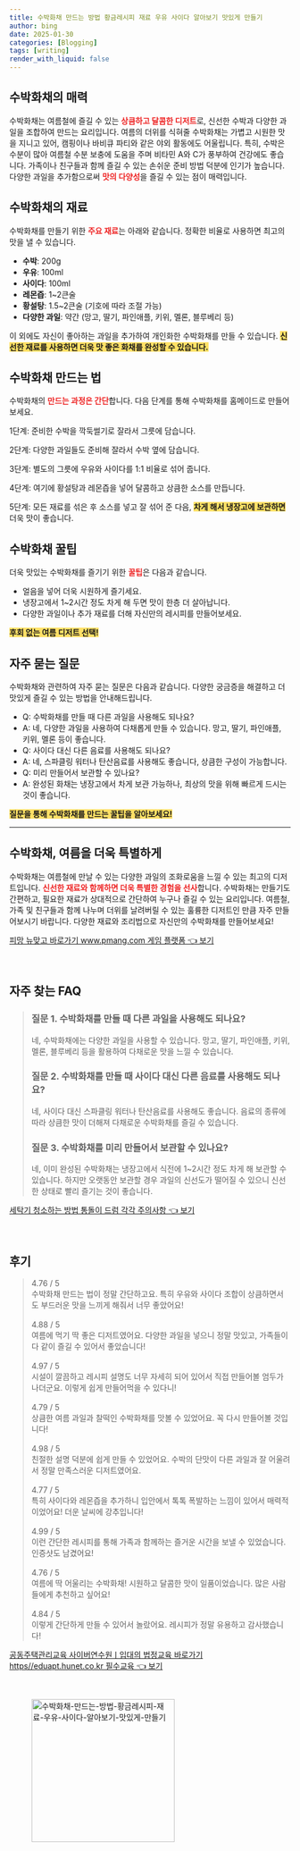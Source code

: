 ```yaml
---
title: 수박화채 만드는 방법 황금레시피 재료 우유 사이다 알아보기 맛있게 만들기
author: bing
date: 2025-01-30
categories: [Blogging]
tags: [writing]
render_with_liquid: false
---
```



<h2 id='수박화채의 매력'>수박화채의 매력</h2>

<p>수박화채는 여름철에 즐길 수 있는 <b><span style="color: #ee2323;">상큼하고 달콤한 디저트</span></b>로, 신선한 수박과 다양한 과일을 조합하여 만드는 요리입니다. 여름의 더위를 식혀줄 수박화채는 가볍고 시원한 맛을 지니고 있어, 캠핑이나 바비큐 파티와 같은 야외 활동에도 어울립니다. 특히, 수박은 수분이 많아 여름철 수분 보충에 도움을 주며 비타민 A와 C가 풍부하여 건강에도 좋습니다. 가족이나 친구들과 함께 즐길 수 있는 손쉬운 준비 방법 덕분에 인기가 높습니다. 다양한 과일을 추가함으로써 <b><span style="color: #ee2323;">맛의 다양성</span></b>을 즐길 수 있는 점이 매력입니다.</p>

<h2 id='수박화채의 재료'>수박화채의 재료</h2>

<p>수박화채를 만들기 위한 <b><span style="color: #ee2323;">주요 재료</span></b>는 아래와 같습니다. 정확한 비율로 사용하면 최고의 맛을 낼 수 있습니다.</p>

<ul>
    <li><b>수박</b>: 200g</li>
    <li><b>우유</b>: 100ml</li>
    <li><b>사이다</b>: 100ml</li>
    <li><b>레몬즙</b>: 1~2큰술</li>
    <li><b>황설탕</b>: 1.5~2큰술 (기호에 따라 조절 가능)</li>
    <li><b>다양한 과일</b>: 약간 (망고, 딸기, 파인애플, 키위, 멜론, 블루베리 등)</li>
</ul>

<p>이 외에도 자신이 좋아하는 과일을 추가하여 개인화한 수박화채를 만들 수 있습니다. <b><span style="background-color: #ffe066;">신선한 재료를 사용하면 더욱 맛 좋은 화채를 완성할 수 있습니다.</span></b></p>

<h2 id='수박화채 만드는 법'>수박화채 만드는 법</h2>

<p>수박화채의 <b><span style="color: #ee2323;">만드는 과정은 간단</span></b>합니다. 다음 단계를 통해 수박화채를 홈메이드로 만들어보세요.</p>

<p>1단계: 준비한 수박을 깍둑썰기로 잘라서 그릇에 담습니다.</p>

<p>2단계: 다양한 과일들도 준비해 잘라서 수박 옆에 담습니다.</p>

<p>3단계: 별도의 그릇에 우유와 사이다를 1:1 비율로 섞어 줍니다.</p>

<p>4단계: 여기에 황설탕과 레몬즙을 넣어 달콤하고 상큼한 소스를 만듭니다.</p>

<p>5단계: 모든 재료를 섞은 후 소스를 넣고 잘 섞어 준 다음, <b><span style="background-color: #ffe066;">차게 해서 냉장고에 보관하면</span></b> 더욱 맛이 좋습니다.</p>

<h2 id='수박화채 꿀팁'>수박화채 꿀팁</h2>

<p>더욱 맛있는 수박화채를 즐기기 위한 <b><span style="color: #ee2323;">꿀팁</span></b>은 다음과 같습니다.</p>

<ul>
    <li>얼음을 넣어 더욱 시원하게 즐기세요.</li>
    <li>냉장고에서 1~2시간 정도 차게 해 두면 맛이 한층 더 살아납니다.</li>
    <li>다양한 과일이나 추가 재료를 더해 자신만의 레시피를 만들어보세요.</li>
</ul>

<p><b><span style="background-color: #ffe066;">후회 없는 여름 디저트 선택!</span></b></p>

<h2 id='자주 묻는 질문'>자주 묻는 질문</h2>

<p>수박화채와 관련하여 자주 묻는 질문은 다음과 같습니다. 다양한 궁금증을 해결하고 더 맛있게 즐길 수 있는 방법을 안내해드립니다.</p>

<ul>
    <li>Q: 수박화채를 만들 때 다른 과일을 사용해도 되나요?</li>
    <li>A: 네, 다양한 과일을 사용하여 다채롭게 만들 수 있습니다. 망고, 딸기, 파인애플, 키위, 멜론 등이 좋습니다.</li>
    <li>Q: 사이다 대신 다른 음료를 사용해도 되나요?</li>
    <li>A: 네, 스파클링 워터나 탄산음료를 사용해도 좋습니다, 상큼한 구성이 가능합니다.</li>
    <li>Q: 미리 만들어서 보관할 수 있나요?</li>
    <li>A: 완성된 화채는 냉장고에서 차게 보관 가능하나, 최상의 맛을 위해 빠르게 드시는 것이 좋습니다.</li>
</ul>

<p><b><span style="background-color: #ffe066;">질문을 통해 수박화채를 만드는 꿀팁을 알아보세요!</span></b></p>

<hr />

<h2 id='결론'>수박화채, 여름을 더욱 특별하게</h2>

<p>수박화채는 여름철에 만날 수 있는 다양한 과일의 조화로움을 느낄 수 있는 최고의 디저트입니다. <b><span style="color: #ee2323;">신선한 재료와 함께하면 더욱 특별한 경험을 선사</span></b>합니다. 수박화채는 만들기도 간편하고, 필요한 재료가 상대적으로 간단하여 누구나 즐길 수 있는 요리입니다. 여름철, 가족 및 친구들과 함께 나누며 더위를 날려버릴 수 있는 훌륭한 디저트인 만큼 자주 만들어보시기 바랍니다. 다양한 재료와 조리법으로 자신만의 수박화채를 만들어보세요!</p>


<p><a class="click-button" title="피망 뉴맞고 바로가기 www.pmang.com 게임 플랫폼" href="https://aptwhite.github.io/posts/%ED%94%BC%EB%A7%9D-%EB%89%B4%EB%A7%9E%EA%B3%A0-%EB%B0%94%EB%A1%9C%EA%B0%80%EA%B8%B0-www.pmang.com-%EA%B2%8C%EC%9E%84-%ED%94%8C%EB%9E%AB%ED%8F%BC/" rel="dofollow">피망 뉴맞고 바로가기 www.pmang.com 게임 플랫폼 👈 보기</a></p><br>
<h2 id='자주_찾는_FAQ'>자주 찾는 FAQ</h2>
<div itemscope="" itemtype="https://schema.org/FAQPage"> 
<blockquote> 
<div itemscope="" itemprop="mainEntity" itemtype="https://schema.org/Question"> 
<h3 itemprop="name">질문 1. 수박화채를 만들 때 다른 과일을 사용해도 되나요?</h3> 
<div itemscope="" itemprop="acceptedAnswer" itemtype="https://schema.org/Answer"> 
<span itemprop="text"> 
<p>네, 수박화채에는 다양한 과일을 사용할 수 있습니다. 망고, 딸기, 파인애플, 키위, 멜론, 블루베리 등을 활용하여 다채로운 맛을 느낄 수 있습니다.</p> 
</span> 
</div> 
</div> 

<div itemscope="" itemprop="mainEntity" itemtype="https://schema.org/Question"> 
<h3 itemprop="name">질문 2. 수박화채를 만들 때 사이다 대신 다른 음료를 사용해도 되나요?</h3> 
<div itemscope="" itemprop="acceptedAnswer" itemtype="https://schema.org/Answer"> 
<span itemprop="text"> 
<p>네, 사이다 대신 스파클링 워터나 탄산음료를 사용해도 좋습니다. 음료의 종류에 따라 상큼한 맛이 더해져 다채로운 수박화채를 즐길 수 있습니다.</p> 
</span> 
</div> 
</div> 

<div itemscope="" itemprop="mainEntity" itemtype="https://schema.org/Question"> 
<h3 itemprop="name">질문 3. 수박화채를 미리 만들어서 보관할 수 있나요?</h3> 
<div itemscope="" itemprop="acceptedAnswer" itemtype="https://schema.org/Answer"> 
<span itemprop="text"> 
<p>네, 이미 완성된 수박화채는 냉장고에서 식전에 1~2시간 정도 차게 해 보관할 수 있습니다. 하지만 오랫동안 보관할 경우 과일의 신선도가 떨어질 수 있으니 신선한 상태로 빨리 즐기는 것이 좋습니다.</p> 
</span> 
</div> 
</div> 

</blockquote> 
</div>
<p><a class="click-button" title="세탁기 청소하는 방법 통돌이 드럼 각각 주의사항" href="https://aptwhite.github.io/posts/%EC%84%B8%ED%83%81%EA%B8%B0-%EC%B2%AD%EC%86%8C%ED%95%98%EB%8A%94-%EB%B0%A9%EB%B2%95-%ED%86%B5%EB%8F%8C%EC%9D%B4-%EB%93%9C%EB%9F%BC-%EA%B0%81%EA%B0%81-%EC%A3%BC%EC%9D%98%EC%82%AC%ED%95%AD/" rel="dofollow">세탁기 청소하는 방법 통돌이 드럼 각각 주의사항 👈 보기</a></p><br>
<h2 id='후기'>후기</h2>
<div itemscope itemtype="https://schema.org/Product">
  <blockquote>
  <div itemprop="review" itemscope itemtype="https://schema.org/Review">
      <div itemprop="reviewRating" itemscope itemtype="https://schema.org/Rating"> <span itemprop="ratingValue">4.76</span> / <span itemprop="bestRating">5</span> </div>
      <span itemprop="reviewBody">수박화채 만드는 법이 정말 간단하고요. 특히 우유와 사이다 조합이 상큼하면서도 부드러운 맛을 느끼게 해줘서 너무 좋았어요! </span>
  </div>
  <br>
  <div itemprop="review" itemscope itemtype="https://schema.org/Review">
      <div itemprop="reviewRating" itemscope itemtype="https://schema.org/Rating"> <span itemprop="ratingValue">4.88</span> / <span itemprop="bestRating">5</span> </div>
      <span itemprop="reviewBody">여름에 먹기 딱 좋은 디저트였어요. 다양한 과일을 넣으니 정말 맛있고, 가족들이 다 같이 즐길 수 있어서 좋았습니다!</span>
  </div>
  <br>
  <div itemprop="review" itemscope itemtype="https://schema.org/Review">
      <div itemprop="reviewRating" itemscope itemtype="https://schema.org/Rating"> <span itemprop="ratingValue">4.97</span> / <span itemprop="bestRating">5</span> </div>
      <span itemprop="reviewBody">시설이 깔끔하고 레시피 설명도 너무 자세히 되어 있어서 직접 만들어볼 엄두가 나더군요. 이렇게 쉽게 만들어먹을 수 있다니!</span>
  </div>
  <br>
  <div itemprop="review" itemscope itemtype="https://schema.org/Review">
      <div itemprop="reviewRating" itemscope itemtype="https://schema.org/Rating"> <span itemprop="ratingValue">4.79</span> / <span itemprop="bestRating">5</span> </div>
      <span itemprop="reviewBody">상큼한 여름 과일과 찰떡인 수박화채를 맛볼 수 있었어요. 꼭 다시 만들어볼 것입니다!</span>
  </div>
  <br>
  <div itemprop="review" itemscope itemtype="https://schema.org/Review">
      <div itemprop="reviewRating" itemscope itemtype="https://schema.org/Rating"> <span itemprop="ratingValue">4.98</span> / <span itemprop="bestRating">5</span> </div>
      <span itemprop="reviewBody">친절한 설명 덕분에 쉽게 만들 수 있었어요. 수박의 단맛이 다른 과일과 잘 어울려서 정말 만족스러운 디저트였어요.</span>
  </div>
  <br>
  <div itemprop="review" itemscope itemtype="https://schema.org/Review">
      <div itemprop="reviewRating" itemscope itemtype="https://schema.org/Rating"> <span itemprop="ratingValue">4.77</span> / <span itemprop="bestRating">5</span> </div>
      <span itemprop="reviewBody">특히 사이다와 레몬즙을 추가하니 입안에서 톡톡 폭발하는 느낌이 있어서 매력적이었어요! 더운 날씨에 강추입니다!</span>
  </div>
  <br>
  <div itemprop="review" itemscope itemtype="https://schema.org/Review">
      <div itemprop="reviewRating" itemscope itemtype="https://schema.org/Rating"> <span itemprop="ratingValue">4.99</span> / <span itemprop="bestRating">5</span> </div>
      <span itemprop="reviewBody">이런 간단한 레시피를 통해 가족과 함께하는 즐거운 시간을 보낼 수 있었습니다. 인증샷도 남겼어요!</span>
  </div>
  <br>
  <div itemprop="review" itemscope itemtype="https://schema.org/Review">
      <div itemprop="reviewRating" itemscope itemtype="https://schema.org/Rating"> <span itemprop="ratingValue">4.76</span> / <span itemprop="bestRating">5</span> </div>
      <span itemprop="reviewBody">여름에 딱 어울리는 수박화채! 시원하고 달콤한 맛이 일품이었습니다. 많은 사람들에게 추천하고 싶어요!</span>
  </div>
  <br>
  <div itemprop="review" itemscope itemtype="https://schema.org/Review">
      <div itemprop="reviewRating" itemscope itemtype="https://schema.org/Rating"> <span itemprop="ratingValue">4.84</span> / <span itemprop="bestRating">5</span> </div>
      <span itemprop="reviewBody">이렇게 간단하게 만들 수 있어서 놀랐어요. 레시피가 정말 유용하고 감사했습니다!</span>
  </div>
  </blockquote>
</div>
<p><a class="click-button" title="공동주택관리교육 사이버연수원ㅣ입대의 법정교육 바로가기 https//eduapt.hunet.co.kr 필수교육" href="https://aptwhite.github.io/posts/%EA%B3%B5%EB%8F%99%EC%A3%BC%ED%83%9D%EA%B4%80%EB%A6%AC%EA%B5%90%EC%9C%A1-%EC%82%AC%EC%9D%B4%EB%B2%84%EC%97%B0%EC%88%98%EC%9B%90%E3%85%A3%EC%9E%85%EB%8C%80%EC%9D%98-%EB%B2%95%EC%A0%95%EA%B5%90%EC%9C%A1-%EB%B0%94%EB%A1%9C%EA%B0%80%EA%B8%B0-httpseduapt.hunet.co.kr-%ED%95%84%EC%88%98%EA%B5%90%EC%9C%A1/" rel="dofollow">공동주택관리교육 사이버연수원ㅣ입대의 법정교육 바로가기 https//eduapt.hunet.co.kr 필수교육 👈 보기</a></p><br>
<figure class="image"><img src="https://aptwhite.github.io/assets/img/thumbnail/수박화채-만드는-방법-황금레시피-재료-우유-사이다-알아보기-맛있게-만들기.webp" alt="수박화채-만드는-방법-황금레시피-재료-우유-사이다-알아보기-맛있게-만들기" width="256" height="256"></figure>